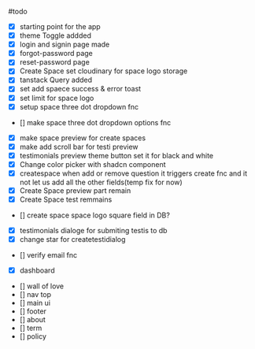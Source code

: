 #todo

- [x] starting point for the app
- [x] theme Toggle addded
- [x] login and signin page made
- [x] forgot-password page
- [x] reset-password page
- [x] Create Space set cloudinary for space logo storage
- [x] tanstack Query added
- [x] set add spaece success & error toast
- [x] set limit for space logo 
- [x] setup space three dot dropdown fnc
- [] make space three dot dropdown options fnc
- [x] make space preview for create spaces
- [x] make add scroll bar for testi preview 
- [x] testimonials preview theme button set it for black and white
- [x] Change color picker with shadcn component
- [x] createspace when add or remove question it triggers create fnc and it not let us add all the other fields(temp fix for now)
- [x] Create Space preview part remain
- [x] Create Space test remmains
- [] create space space logo square field in DB?
- [x] testimonials dialoge for submiting testis to db
- [x] change star for createtestidialog
- [] verify email fnc
- [x] dashboard 
- [] wall of love
- [] nav top 
- [] main ui
- [] footer 
- [] about
- [] term
- [] policy